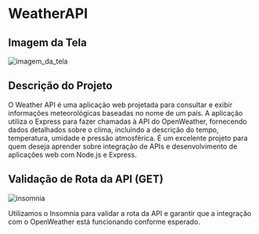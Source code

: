 # WeatherAPI

## Imagem da Tela

![imagem_da_tela](https://github.com/user-attachments/assets/4a4947cb-f21a-4353-aac0-6eb03184b463)

## Descrição do Projeto
O Weather API é uma aplicação web projetada para consultar e exibir informações meteorológicas baseadas no nome de um país. A aplicação utiliza o Express para fazer chamadas à API do OpenWeather, fornecendo dados detalhados sobre o clima, incluindo a descrição do tempo, temperatura, umidade e pressão atmosférica. É um excelente projeto para quem deseja aprender sobre integração de APIs e desenvolvimento de aplicações web com Node.js e Express.

## Validação de Rota da API (GET)

![insomnia](https://github.com/user-attachments/assets/aaa5afa8-4764-41a3-a469-bb9b524a3cbf)

Utilizamos o Insomnia para validar a rota da API e garantir que a integração com o OpenWeather está funcionando conforme esperado.
